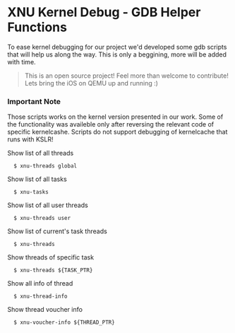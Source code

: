 # XNU Kernel Debug - GDB Helper Functions

To ease kernel debugging for our project we'd developed some gdb scripts that will help us along the way.
This is only a beggining, more will be added with time.

> This is an open source project! Feel more than welcome to contribute! Lets bring the iOS on QEMU up and running :)

### Important Note
Those scripts works on the kernel version presented in our work. Some of the functionality was availeble only after reversing the relevant code of specific kernelcashe. Scripts do not support debugging of kernelcache that runs with KSLR!


Show list of all threads
```shell
  $ xnu-threads global
```
Show list of all tasks
```shell
  $ xnu-tasks
```
Show list of all user threads
```shell
  $ xnu-threads user
```
Show list of current's task threads
```shell
  $ xnu-threads
```
Show threads of specific task
```shell
  $ xnu-threads ${TASK_PTR}
```
Show all info of thread
```shell
  $ xnu-thread-info 
```
Show thread voucher info
```shell
  $ xnu-voucher-info ${THREAD_PTR}
```
